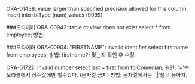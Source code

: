ORA-01438: value larger than specified precision allowed for this column
insert into tblType (num) values (9999)

###오타에러
ORA-00942: table or view does not exist
select * from employee;
방법: 

###오타에러
ORA-00904: "FIRSTNAME": invalid identifier
select firstname from employees;
방법: firstname가 맞는지 확인 후 수정


ORA-01722: invalid number
select last + first from tblComedian;
원인: '+'는 오라클에서 상수값에만 할수있다. (문자열 금지)
방법: 문자열에서는 '||'을 이용하자.
